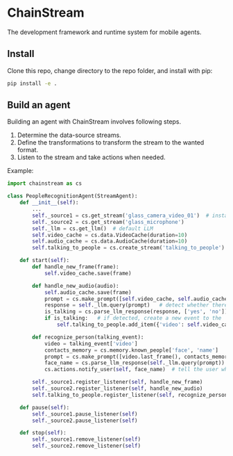 # ChainStream

The development framework and runtime system for mobile agents.

## Install

Clone this repo, change directory to the repo folder, and install with pip:

```bash
pip install -e .
```

## Build an agent

Building an agent with ChainStream involves following steps.

1. Determine the data-source streams.
2. Define the transformations to transform the stream to the wanted format.
3. Listen to the stream and take actions when needed.

Example:

```python
import chainstream as cs

class PeopleRecognitionAgent(StreamAgent):
    def __init__(self):
        ...
        self._source1 = cs.get_stream('glass_camera_video_01')  # instance of Stream
        self._source2 = cs.get_stream('glass_microphone')
        self._llm = cs.get_llm()  # default LLM
        self.video_cache = cs.data.VideoCache(duration=10)
        self.audio_cache = cs.data.AudioCache(duration=10)
        self.talking_to_people = cs.create_stream('talking_to_people')

    def start(self):
        def handle_new_frame(frame):
            self.video_cache.save(frame)

        def handle_new_audio(audio):
            self.audio_cache.save(frame)
            prompt = cs.make_prompt([self.video_cache, self.audio_cache, 'is there a person talking to the user?'])
            response = self._llm.query(prompt)   # detect whether there is a talking people with LLM
            is_talking = cs.parse_llm_response(response, ['yes', 'no']) == 'yes'
            if is_talking:   # if detected, create a new event to the 'talking_to_people' stream
                self.talking_to_people.add_item({'video': self.video_cache.snapshot(), 'audio': self.audio_cache.snapshot()})

        def recognize_person(talking_event):
            video = talking_event['video']
            contacts_memory = cs.memory.known_people['face', 'name']
            prompt = cs.make_prompt([video.last_frame(), contacts_memory, 'who is the person in the image?'])
            face_name = cs.parse_llm_response(self._llm.query(prompt))
            cs.actions.notify_user(self, face_name)  # tell the user who is talking

        self._source1.register_listener(self, handle_new_frame)
        self._source2.register_listener(self, handle_new_audio)
        self.talking_to_people.register_listener(self, recognize_person)

    def pause(self):
        self._source1.pause_listener(self)
        self._source2.pause_listener(self)

    def stop(self):
        self._source1.remove_listener(self)
        self._source2.remove_listener(self)

```